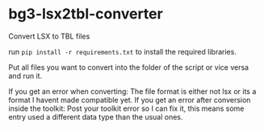 # bg3-lsx2tbl-converter
Convert LSX to TBL files

run ``pip install -r requirements.txt`` to install the required libraries.

Put all files you want to convert into the folder of the script or vice versa and run it.

If you get an error when converting:
  The file format is either not lsx or its a format I havent made compatible yet.
If you get an error after conversion inside the toolkit:
  Post your toolkit error so I can fix it, this means some entry used a different data type than the usual ones.

